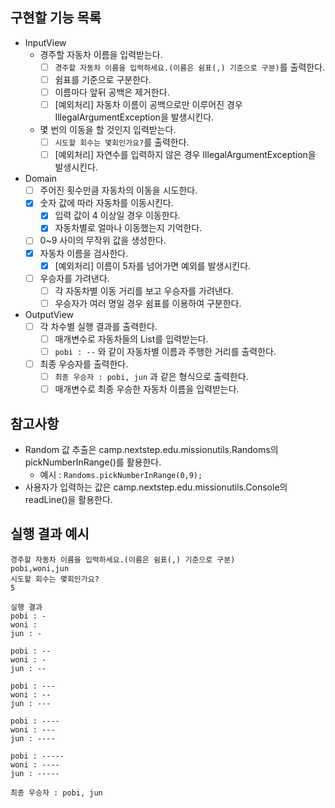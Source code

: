 ## 구현할 기능 목록
- InputView
  - 경주할 자동차 이름을 입력받는다.
    - [ ] `경주할 자동차 이름을 입력하세요.(이름은 쉼표(,) 기준으로 구분)`를 출력한다.
    - [ ] 쉼표를 기준으로 구분한다.
    - [ ] 이름마다 앞뒤 공백은 제거한다.
    - [ ] [예외처리] 자동차 이름이 공백으로만 이루어진 경우 IllegalArgumentException을 발생시킨다.
  - 몇 번의 이동을 할 것인지 입력받는다.
    - [ ] `시도할 회수는 몇회인가요?`를 출력한다.
    - [ ] [예외처리] 자연수를 입력하지 않은 경우 IllegalArgumentException을 발생시킨다.
    
- Domain
  - [ ] 주어진 횟수만큼 자동차의 이동을 시도한다.
  - [x] 숫자 값에 따라 자동차를 이동시킨다.
    - [x] 입력 값이 4 이상일 경우 이동한다.
    - [x] 자동차별로 얼마나 이동했는지 기억한다.
  - [ ] 0~9 사이의 무작위 값을 생성한다.
  - [x] 자동차 이름을 검사한다.
    - [x] [예외처리] 이름이 5자를 넘어가면 예외를 발생시킨다.
  - [ ] 우승자를 가려낸다.
    - [ ] 각 자동차별 이동 거리를 보고 우승자를 가려낸다.
    - [ ] 우승자가 여러 명일 경우 쉼표를 이용하여 구분한다.
- OutputView
  - [ ] 각 차수별 실행 결과를 출력한다.
    - [ ] 매개변수로 자동차들의 List를 입력받는다.
    - [ ] `pobi : --` 와 같이 자동차별 이름과 주행한 거리를 출력한다.
  - [ ] 최종 우승자를 출력한다.
    - [ ] `최종 우승자 : pobi, jun` 과 같은 형식으로 출력한다.
    - [ ] 매개변수로 최종 우승한 자동차 이름을 입력받는다.
  
## 참고사항
- Random 값 추출은 camp.nextstep.edu.missionutils.Randoms의 pickNumberInRange()를 활용한다.
  - 예시 : `Randoms.pickNumberInRange(0,9);`
- 사용자가 입력하는 값은 camp.nextstep.edu.missionutils.Console의 readLine()을 활용한다.
## 실행 결과 예시
```
경주할 자동차 이름을 입력하세요.(이름은 쉼표(,) 기준으로 구분)
pobi,woni,jun
시도할 회수는 몇회인가요?
5

실행 결과
pobi : -
woni : 
jun : -

pobi : --
woni : -
jun : --

pobi : ---
woni : --
jun : ---

pobi : ----
woni : ---
jun : ----

pobi : -----
woni : ----
jun : -----

최종 우승자 : pobi, jun
```